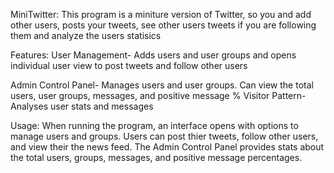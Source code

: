MiniTwitter: This program is a miniture version of Twitter, so you and add other users, posts your tweets, see other users tweets if you are following them and analyze the users statisics

Features: User Management- Adds users and user groups and opens individual user view to post tweets and follow other users

Admin Control Panel- Manages users and user groups. Can view the total users, user groups, messages, and positive message %
Visitor Pattern- Analyses user stats and messages

Usage: When running the program, an interface opens with options to manage users and groups. Users can post thier tweets, follow other users, and view their the news feed. The Admin Control Panel provides stats about the total users, groups, messages, and positive message percentages.


